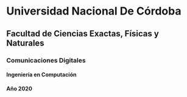 # Universidad Nacional De Córdoba
## Facultad de Ciencias Exactas, Físicas y Naturales
### Comunicaciones Digitales
#### Ingeniería en Computación
#### Año 2020

